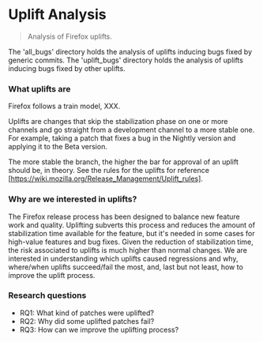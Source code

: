 # Uplift Analysis
> Analysis of Firefox uplifts.

The 'all_bugs' directory holds the analysis of uplifts inducing bugs fixed by generic commits.
The 'uplift_bugs' directory holds the analysis of uplifts inducing bugs fixed by other uplifts.

### What uplifts are ###

Firefox follows a train model, XXX.

Uplifts are changes that skip the stabilization phase on one or more channels and go straight from a development channel to a more stable one. For example, taking a patch that fixes a bug in the Nightly version and applying it to the Beta version.

The more stable the branch, the higher the bar for approval of an uplift should be, in theory. See the rules for the uplifts for reference [https://wiki.mozilla.org/Release_Management/Uplift_rules].

### Why are we interested in uplifts? ###

The Firefox release process has been designed to balance new feature work and quality. Uplifting subverts this process and reduces the amount of stabilization time available for the feature, but it's needed in some cases for high-value features and bug fixes.
Given the reduction of stabilization time, the risk associated to uplifts is much higher than normal changes.
We are interested in understanding which uplifts caused regressions and why, where/when uplifts succeed/fail the most, and, last but not least, how to improve the uplift process.

### Research questions ###
- RQ1: What kind of patches were uplifted?
- RQ2: Why did some uplifted patches fail?
- RQ3: How can we improve the uplifting process?
